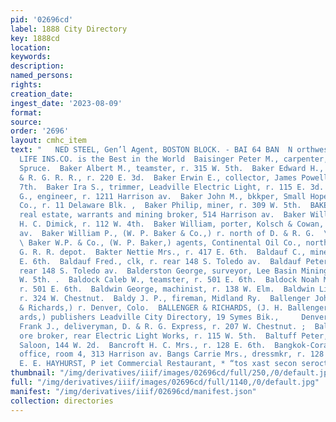```yaml
---
pid: '02696cd'
label: 1888 City Directory
key: 1888cd
location: 
keywords: 
description: 
named_persons: 
rights: 
creation_date: 
ingest_date: '2023-08-09'
format: 
source: 
order: '2696'
layout: cmhc_item
text: "   NED STEEL, Gen’l Agent, BOSTON BLOCK. - BAI 64 BAN  N orthwestern MUTUAL
  LIFE INS.CO. is the Best in the World  Baisinger Peter M., carpenter, r. 613 N.
  Spruce.  Baker Albert M., teamster, r. 315 W. 5th.  Baker Edward H., truckman, D.
  & R. G. R. R., r. 220 E. 3d.  Baker Erwin E., collector, James Powell, r. 229 E.
  7th.  Baker Ira S., trimmer, Leadville Electric Light, r. 115 E. 3d.  Baker Irving
  G., engineer, r. 1211 Harrison av.  Baker John M., bkkper, Small Hopes Con. Mining
  Co., r. 11 Delaware Blk. ,  Baker Philip, miner, r. 309 W. 5th.  BAKER THOMAS H.,
  real estate, warrants and mining broker, 514 Harrison av.  Baker William, carpenter,
  H. C. Dimick, r. 112 W. 4th.  Baker William, porter, Kolsch & Cowan, r. 124 Harrison
  av.  Baker William P., (W. P. Baker & Co.,) r. north of D. & R. G.  \\ R. R. depot.
  \ Baker W.P. & Co., (W. P. Baker,) agents, Continental Oil Co., north of D. & R.
  G. R. R. depot.  Bakter Nettie Mrs., r. 417 E. 6th.  Baldauf C., miner, bds. 415
  E. 6th.  Baldauf Fred., clk, r. rear 148 S. Toledo av.  Baldauf Peter, miner, r.
  rear 148 S. Toledo av.  Balderston George, surveyor, Lee Basin Mining Co., r. 221
  W. 5th. .  Baldock Caleb W., teamster, r. 501 E. 6th.  Baldock Noah M., teamster,
  r. 501 E. 6th.  Baldwin George, machinist, r. 138 W. Elm.  Baldwin Lizzie Mrs.,
  r. 324 W. Chestnut.  Baldy J. P., fireman, Midland Ry.  Ballenger John H., (Ballenger
  & Richards,) r. Denver, Colo.  BALLENGER & RICHARDS, (J. H. Ballenger and W.H. Rich-
  ards,) publishers Leadville City Directory, 19 Symes Bik.,     Denver.  Ballinger
  Frank J., deliveryman, D. & R. G. Express, r. 207 W. Chestnut. ;  Ballou Franklin,
  ore broker, rear Electric Light Works, r. 115 W. 5th.  Baltuff Peter, Clarendon
  Saloon, 144 W. 2d.  Bancroft H. C. Mrs., r. 128 E. 6th.  Bangkok-Cora Belle Lease,
  office, room 4, 313 Harrison av. Bangs Carrie Mrs., dressmkr, r. 128 E. 6th.  s
  E. E. HAYHURST, P iet Commercial Restaurant, * “tos xast secon seroct. "
thumbnail: "/img/derivatives/iiif/images/02696cd/full/250,/0/default.jpg"
full: "/img/derivatives/iiif/images/02696cd/full/1140,/0/default.jpg"
manifest: "/img/derivatives/iiif/02696cd/manifest.json"
collection: directories
---
```

